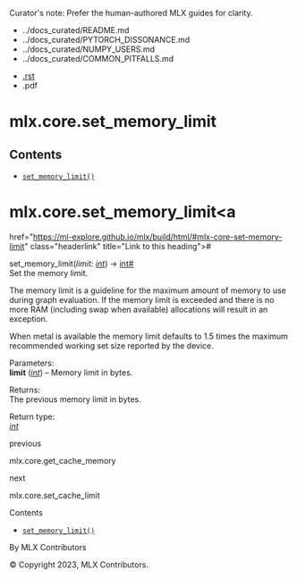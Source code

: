 Curator's note: Prefer the human-authored MLX guides for clarity.
- ../docs_curated/README.md
- ../docs_curated/PYTORCH_DISSONANCE.md
- ../docs_curated/NUMPY_USERS.md
- ../docs_curated/COMMON_PITFALLS.md


<div id="main-content" class="bd-main" role="main">

<div class="sbt-scroll-pixel-helper">

</div>

<div class="bd-content">

<div class="bd-article-container">

<div class="bd-header-article d-print-none">

<div class="header-article-items header-article__inner">

<div class="header-article-items__start">

<div class="header-article-item">

<span class="fa-solid fa-bars"></span>

</div>

</div>

<div class="header-article-items__end">

<div class="header-article-item">

<div class="article-header-buttons">

<a href="https://github.com/ml-explore/mlx"
class="btn btn-sm btn-source-repository-button"
data-bs-placement="bottom" data-bs-toggle="tooltip" target="_blank"
title="Source repository"><span class="btn__icon-container"> <em></em>
</span></a>

<div class="dropdown dropdown-download-buttons">

- <a
  href="https://ml-explore.github.io/mlx/build/html/_sources/python/_autosummary/mlx.core.set_memory_limit.rst"
  class="btn btn-sm btn-download-source-button dropdown-item"
  data-bs-placement="left" data-bs-toggle="tooltip" target="_blank"
  title="Download source file"><span class="btn__icon-container">
  <em></em> </span> <span class="btn__text-container">.rst</span></a>
- <span class="btn__icon-container"> </span>
  <span class="btn__text-container">.pdf</span>

</div>

<span class="btn__icon-container"> </span>

<span class="fa-solid fa-list"></span>

</div>

</div>

</div>

</div>

</div>

<div id="jb-print-docs-body" class="onlyprint">

# mlx.core.set_memory_limit

<div id="print-main-content">

<div id="jb-print-toc">

<div>

## Contents

</div>

- <a
  href="https://ml-explore.github.io/mlx/build/html/#mlx.core.set_memory_limit"
  class="reference internal nav-link"><span class="pre"><code
  class="docutils literal notranslate">set_memory_limit()</code></span></a>

</div>

</div>

</div>

<div id="searchbox">

</div>

<div id="mlx-core-set-memory-limit" class="section">

# mlx.core.set_memory_limit<a
href="https://ml-explore.github.io/mlx/build/html/#mlx-core-set-memory-limit"
class="headerlink" title="Link to this heading">#</a>

<span class="sig-name descname"><span class="pre">set_memory_limit</span></span><span class="sig-paren">(</span>*<span class="n"><span class="pre">limit</span></span><span class="p"><span class="pre">:</span></span><span class="w"> </span><span class="n"><a href="https://docs.python.org/3/library/functions.html#int"
class="reference external" title="(in Python v3.13)"><span
class="pre">int</span></a></span>*<span class="sig-paren">)</span> <span class="sig-return"><span class="sig-return-icon">→</span> <span class="sig-return-typehint"><a href="https://docs.python.org/3/library/functions.html#int"
class="reference external" title="(in Python v3.13)"><span
class="pre">int</span></a></span></span><a
href="https://ml-explore.github.io/mlx/build/html/#mlx.core.set_memory_limit"
class="headerlink" title="Link to this definition">#</a>  
Set the memory limit.

The memory limit is a guideline for the maximum amount of memory to use
during graph evaluation. If the memory limit is exceeded and there is no
more RAM (including swap when available) allocations will result in an
exception.

When metal is available the memory limit defaults to 1.5 times the
maximum recommended working set size reported by the device.

Parameters<span class="colon">:</span>  
**limit**
(<a href="https://docs.python.org/3/library/functions.html#int"
class="reference external" title="(in Python v3.13)"><em>int</em></a>) –
Memory limit in bytes.

Returns<span class="colon">:</span>  
The previous memory limit in bytes.

Return type<span class="colon">:</span>  
<a href="https://docs.python.org/3/library/functions.html#int"
class="reference external" title="(in Python v3.13)"><em>int</em></a>

</div>

<div class="prev-next-area">

<a
href="https://ml-explore.github.io/mlx/build/html/python/_autosummary/mlx.core.get_cache_memory.html"
class="left-prev" title="previous page"><em></em></a>

<div class="prev-next-info">

previous

mlx.core.get_cache_memory

</div>

<a
href="https://ml-explore.github.io/mlx/build/html/python/_autosummary/mlx.core.set_cache_limit.html"
class="right-next" title="next page"></a>

<div class="prev-next-info">

next

mlx.core.set_cache_limit

</div>

</div>

</div>

<div class="bd-sidebar-secondary bd-toc">

<div class="sidebar-secondary-items sidebar-secondary__inner">

<div class="sidebar-secondary-item">

<div class="page-toc tocsection onthispage">

Contents

</div>

- <a
  href="https://ml-explore.github.io/mlx/build/html/#mlx.core.set_memory_limit"
  class="reference internal nav-link"><span class="pre"><code
  class="docutils literal notranslate">set_memory_limit()</code></span></a>

</div>

</div>

</div>

</div>

<div class="bd-footer-content__inner container">

<div class="footer-item">

By MLX Contributors

</div>

<div class="footer-item">

© Copyright 2023, MLX Contributors.  

</div>

<div class="footer-item">

</div>

<div class="footer-item">

</div>

</div>

</div>
